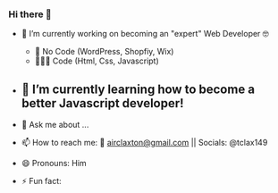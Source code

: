 ### Hi there 👋

<!--
**tclax149/Profile** is a ✨ _special_ ✨ repository because its `README.md` (this file) appears on your GitHub profile.

- 👯 I’m looking to collaborate on ...
- 🤔 I’m looking for help with ...

-->

- 🔭 I’m currently working on becoming an "expert" Web Developer 🤓 
    - 🎨 No Code (WordPress, Shopfiy, Wix)
    - 👨🏽‍💻 Code (Html, Css, Javascript)
    
- 🌱 I’m currently learning how to become a better Javascript developer!
    - 
- 💬 Ask me about ...
- 📫 How to reach me: 📧 airclaxton@gmail.com || Socials: @tclax149  
- 😄 Pronouns: Him
- ⚡ Fun fact: 
